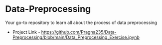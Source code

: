 # Data-Preprocessing

Your go-to repository to learn all about the process of data preprocessing
* Project Link - https://github.com/Pragna235/Data-Preprocessing/blob/main/Data_Preprocessing_Exercise.ipynb
